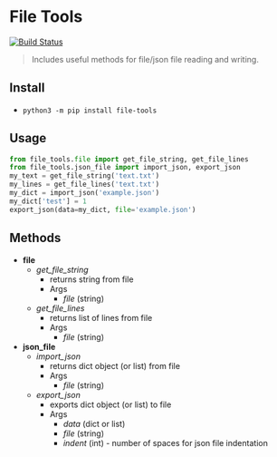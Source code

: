# File Tools
[![Build Status](https://travis-ci.org/edmundpf/file_tools.svg?branch=master)](https://travis-ci.org/edmundpf/file_tools)
> Includes useful methods for file/json file reading and writing.
## Install
* `python3 -m pip install file-tools`
## Usage
``` python
from file_tools.file import get_file_string, get_file_lines
from file_tools.json_file import import_json, export_json
my_text = get_file_string('text.txt')
my_lines = get_file_lines('text.txt')
my_dict = import_json('example.json')
my_dict['test'] = 1
export_json(data=my_dict, file='example.json')
```
## Methods
* **file**
	* *get_file_string*
		* returns string from file
		* Args
			* *file* (string)
	* *get_file_lines*
		* returns list of lines from file
		* Args
			* *file* (string)
* **json_file**
	* *import_json*
		* returns dict object (or list) from file
		* Args
			* *file* (string)
	* *export_json*
		* exports dict object (or list) to file
		* Args
			* *data* (dict or list)
			* *file* (string)
			* *indent* (int) - number of spaces for json file indentation

